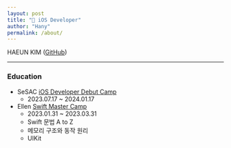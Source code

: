 ```yaml
---
layout: post
title: " iOS Developer"
author: "Hany"
permalink: /about/
---
```

HAEUN KIM ([GitHub](https://github.com/ha-ny))

---
### Education
- SeSAC [iOS Developer Debut Camp](https://sesac.seoul.kr/course/active/detail.do?courseActiveSeq=1570&srchCategoryTypeCd=&courseMasterSeq=261&currentMenuId=900002001)
  - 2023.07.17 ~ 2024.01.17
- Ellen [Swift Master Camp](https://www.inflearn.com/course/스위프트-문법-마스터-스쿨)
  - 2023.01.31 ~ 2023.03.31
  - Swift 문법 A to Z
  - 메모리 구조와 동작 원리
  - UIKit
